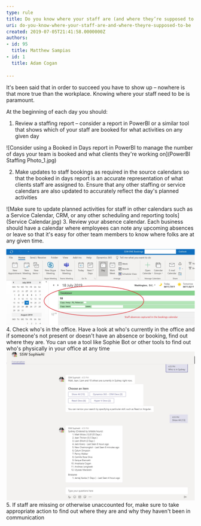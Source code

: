 ```yaml
---
type: rule
title: Do you know where your staff are (and where they’re supposed to be)?
uri: do-you-know-where-your-staff-are-and-where-theyre-supposed-to-be
created: 2019-07-05T21:41:58.0000000Z
authors:
- id: 95
  title: Matthew Sampias
- id: 1
  title: Adam Cogan

---
```


It's been said that in order to succeed you have to show up – nowhere is that more true than the workplace.  Knowing where your staff need to be is paramount.
 
At the beginning of each day you should:

1. Review a staffing report – consider a report in PowerBI or a similar tool that shows which of your staff are booked for what activities on any given day

![Consider using a Booked in Days report in PowerBI to manage the number of days your team is booked and what clients they're working on](PowerBI Staffing Photo_1.jpg)

2. Make updates to staff bookings as required in the source calendars so that the booked in days report is an accurate representation of what clients staff are assigned to.  Ensure that any other staffing or service calendars are also updated to accurately reflect the day's planned activities


![Make sure to update planned activities for staff in other calendars such as a Service Calendar, CRM, or any other scheduling and reporting tools](Service Calendar.jpg)
3. Review your absence calendar.  Each business should have a calendar where employees can note any upcoming absences or leave so that it's easy for other team members to know where folks are at any given time. 

![Have your staff leave bookings in a staff leave calendar so you can tell quickly who's scheduled to be out of the office](absences.jpg)
4. Check who's in the office.  Have a look at who's currently in the office and if someone's not present or doesn't have an absence or booking, find out where they are.  You can use a tool like Sophie Bot or other tools to find out who's physically in your office at any time
![You can use a Bot like Sophie AI to provide a staffing report of who is physically the office today](SophieBot.jpg)
5. If staff are missing or otherwise unaccounted for, make sure to take appropriate action to find out where they are and why they haven't been in communication

